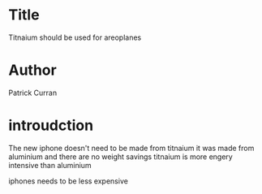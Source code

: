 # Title
Titnaium should be used for areoplanes

# Author
Patrick Curran

# introudction
The new iphone doesn't need to be made from titnaium 
it was made from aluminium and there are no weight savings
titnaium is more engery intensive than aluminium


iphones needs to be less expensive

